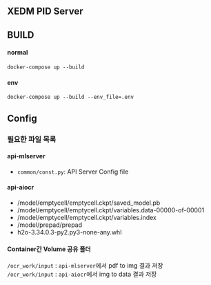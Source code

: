 ## XEDM PID Server

## BUILD

#### normal
``` docker-compose up --build ```

#### env
``` docker-compose up --build --env_file=.env ```


## Config

### 필요한 파일 목록

#### api-mlserver
- ```common/const.py```: API Server Config file

#### api-aiocr
- /model/emptycell/emptycell.ckpt/saved_model.pb
- /model/emptycell/emptycell.ckpt/variables.data-00000-of-00001
- /model/emptycell/emptycell.ckpt/variables.index
- /model/prepad/prepad
- h2o-3.34.0.3-py2.py3-none-any.whl

#### Container간 Volume 공유 폴더
``` /ocr_work/input ``` : ```api-mlserver```에서 pdf to img 결과 저장  
``` /ocr_work/input ``` : ```api-aiocr```에서 img to data 결과 저장


